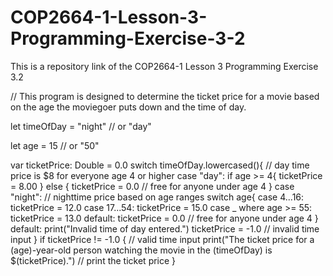 # COP2664-1-Lesson-3-Programming-Exercise-3-2
This is a repository link of the COP2664-1 Lesson 3 Programming Exercise 3.2

// This program is designed to determine the ticket price for a movie based on the age the moviegoer puts down and the time of day.

let timeOfDay = "night" // or "day"

let age = 15 // or "50"

var ticketPrice: Double = 0.0
switch timeOfDay.lowercased(){
  // day time price is $8 for everyone age 4 or higher
case "day":
    if age >= 4{
        ticketPrice = 8.00 
    } else {
        ticketPrice = 0.0 // free for anyone under age 4
    }
case "night":
   // nighttime price based on age ranges
   switch age{
   case 4...16:
      ticketPrice = 12.0
   case 17...54:
      ticketPrice = 15.0
   case _ where age >= 55:
      ticketPrice = 13.0
   default:
      ticketPrice = 0.0 // free for anyone under age 4
}
default:
   print("Invalid time of day entered.")
   ticketPrice = -1.0 // invalid time input
}
if ticketPrice != -1.0 { // valid time input
   print("The ticket price for a \(age)-year-old person watching the movie in the \(timeOfDay) is $\(ticketPrice).") // print the ticket price
}
